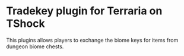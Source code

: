 # Tradekey plugin for Terraria on TShock

This plugins allows players to exchange the biome keys for items from dungeon biome chests.
